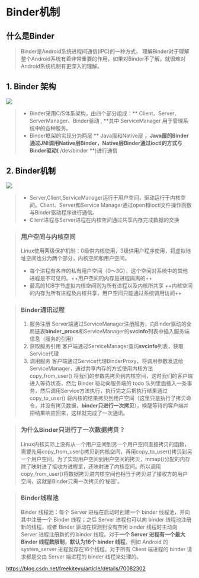 # Binder机制
## 什么是Binder
> Binder是Android系统进程间通信(IPC)的一种方式，
> 理解Binder对于理解整个Android系统有着非常重要的作用，如果对Binder不了解，就很难对Android系统机制有更深入的理解。

## 1. Binder 架构
![](https://img-blog.csdn.net/20170411180827946?watermark/2/text/aHR0cDovL2Jsb2cuY3Nkbi5uZXQvZnJlZWtpdGV5dQ==/font/5a6L5L2T/fontsize/400/fill/I0JBQkFCMA==/dissolve/70/gravity/SouthEast)
	
> *  Binder采用C/S体系架构，由四个部分组成：** Client、Server、ServerManager、Binder驱动 , **其中 ServiceManager 用于管理系统中的各种服务。
> * Binder框架的实现分为两层 ** Java层和Native层 **，Java层的Binder通过JNI调用Native层Binder，Native层Binder通过ioctl的方式与Binder驱动(** /dev/binder **)进行通信

## 2. Binder机制

![](https://img-blog.csdn.net/20170411180950468?watermark/2/text/aHR0cDovL2Jsb2cuY3Nkbi5uZXQvZnJlZWtpdGV5dQ==/font/5a6L5L2T/fontsize/400/fill/I0JBQkFCMA==/dissolve/70/gravity/SouthEast)

> * Server,Client,ServiceManager运行于用户空间，驱动运行于内核空间。Client、Server和Service Manager通过open和ioctl文件操作函数与Binder驱动程序进行通信。
> * Client进程与Server进程在内核空间通过共享内存完成数据的交换

> ###  用户空间与内核空间
>  Linux使用两级保护机制：0级供内核使用，3级供用户程序使用，将虚拟地址空间也分为两个部分，内核空间和用户空间。
>  * 每个进程有各自的私有用户空间（0～3G），这个空间对系统中的其他进程是不可见的。++用户空间的内存是进程隔离的++
>  * 最高的1GB字节虚拟内核空间则为所有进程以及内核所共享 ++内核空间的内存为所有进程及内核共享，用户空间只能通过系统调用访问++

> ### Binder通讯过程
> 1. 服务注册
> 	Server端通过ServiceManager注册服务，向Binder驱动的全局链表**binder_procs**和ServiceManager的**svcinfo**列表中插入服务端信息（服务的引用）
> 2. 获取服务引用
>	客户端通过ServiceManager查询**svcinfo**列表，获取Service代理
> 3. 调用服务
> 	客户端通过Service代理BinderProxy，将调用参数发送给ServiceManager，通过共享内存的方式使用内核方法 copy_from_user() 将我们的参数先拷贝到内核空间，这时我们的客户端进入等待状态，然后 Binder 驱动向服务端的 todo 队列里面插入一条事务，然后调用Service方法执行，执行完之后把执行结果通过 copy_to_user() 将内核的结果拷贝到用户空间（这里只是执行了拷贝命令，并没有拷贝数据，**binder只进行一次拷贝**），唤醒等待的客户端并把结果响应回来，这样就完成了一次通讯。

> ### 为什么Binder只进行了一次数据拷贝？
> Linux内核实际上没有从一个用户空间到另一个用户空间直接拷贝的函数，需要先用copy_from_user()拷贝到内核空间，再用copy_to_user()拷贝到另一个用户空间。为了实现用户空间到用户空间的拷贝，mmap()分配的内存除了映射进了接收方进程里，还映射进了内核空间。所以调用copy_from_user()将数据拷贝进内核空间也相当于拷贝进了接收方的用户空间，这就是Binder只需一次拷贝的‘秘密’。

> ### Binder线程池
> Binder 线程池：每个 Server 进程在启动时创建一个 binder 线程池，并向其中注册一个 Binder 线程；之后 Server 进程也可以向 binder 线程池注册新的线程，或者 Binder 驱动在探测到没有空闲 binder 线程时主动向 Server 进程注册新的的 binder 线程。对于**一个 Server 进程有一个最大 Binder 线程数限制，默认为16个 binder 线程**，例如 Android 的 system_server 进程就存在16个线程。对于所有 Client 端进程的 binder 请求都是交由 Server 端进程的 binder 线程来处理的。

https://blog.csdn.net/freekiteyu/article/details/70082302





